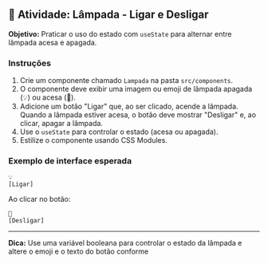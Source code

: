 ## 🧩 Atividade: Lâmpada - Ligar e Desligar

**Objetivo:** Praticar o uso do estado com `useState` para alternar entre lâmpada acesa e apagada.

### Instruções

1. Crie um componente chamado `Lampada` na pasta `src/components`.
2. O componente deve exibir uma imagem ou emoji de lâmpada apagada (💡) ou acesa (🔆).
3. Adicione um botão "Ligar" que, ao ser clicado, acende a lâmpada. Quando a lâmpada estiver acesa, o botão deve mostrar "Desligar" e, ao clicar, apagar a lâmpada.
4. Use o `useState` para controlar o estado (acesa ou apagada).
5. Estilize o componente usando CSS Modules.

### Exemplo de interface esperada

```
💡
[Ligar]
```
Ao clicar no botão:
```
🔆
[Desligar]
```

---

**Dica:** Use uma variável booleana para controlar o estado da lâmpada e altere o emoji e o texto do botão conforme